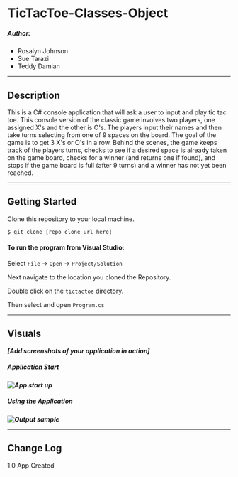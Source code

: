 # TicTacToe-Classes-Object
##### Author:
- Rosalyn Johnson
- Sue Tarazi
- Teddy Damian

------------------------------

## Description
This is a C# console application that will ask a user to input and play tic tac toe. This console version of the classic game involves two players, one assigned X's and the other is O's. The players input their names and then take turns selecting from one of 9 spaces on the board. The goal of the game is to get 3 X's or O's in a row. Behind the scenes, the game keeps track of the players turns, checks to see if a desired space is already taken on the game board, checks for a winner (and returns one if found), and stops if the game board is full (after 9 turns) and a winner has not yet been reached. 

------------------------------

## Getting Started
Clone this repository to your local machine.
```
$ git clone [repo clone url here]
```
#### To run the program from Visual Studio:
Select ```File``` -> ```Open``` -> ```Project/Solution```

Next navigate to the location you cloned the Repository.

Double click on the ```tictactoe``` directory.

Then select and open ```Program.cs```

------------------------------

## Visuals
***[Add screenshots of your application in action]***

##### Application Start
***![App start up]()***
##### Using the Application
***![Output sample]()***

------------------------------

## Change Log
1.0 App Created
